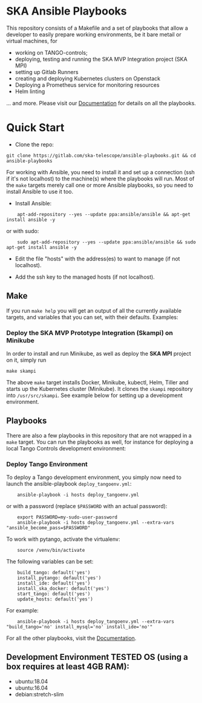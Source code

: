 # SKA Ansible Playbooks
This repository consists of a Makefile and a set of playbooks that allow a developer to easily prepare working environments, be it bare metail or virtual machines, for

* working on TANGO-controls;
* deploying, testing and running the SKA MVP Integration project (SKA MPI)
* setting up Gitlab Runners
* creating and deploying Kubernetes clusters on Openstack
* Deploying a Prometheus service for monitoring resources
* Helm linting

... and more. Please visit our [Documentation](https://developer.skatelescope.org/projects/ansible-playbooks/en/latest/) for details on all the playbooks.

# Quick Start

* Clone the repo:
```
git clone https://gitlab.com/ska-telescope/ansible-playbooks.git && cd ansible-playbooks
```

For working with Ansible, you need to install it and set up a connection (ssh if it's not localhost) to the machine(s) where the playbooks will run. Most of the `make` targets merely call one or more Ansible playbooks, so you need to install Ansible to use it too.

* Install Ansible:
``` 
    apt-add-repository --yes --update ppa:ansible/ansible && apt-get install ansible -y
```
or with sudo:
```    
    sudo apt-add-repository --yes --update ppa:ansible/ansible && sudo apt-get install ansible -y

```

* Edit the file "hosts" with the address(es) to want to manage (if not localhost).

* Add the ssh key to the managed hosts (if not localhost). 

## Make

If you run `make help` you will get an output of all the currently available targets, and variables that you can set, with their defaults. Examples:

### Deploy the SKA MVP Prototype Integration (Skampi) on Minikube

In order to install and run Minikube, as well as deploy the **SKA MPI** project on it, simply run
```
make skampi
```
The above `make` target installs Docker, Minikube, kubectl, Helm, Tiller and starts up the Kubernetes cluster (Minikube). It clones the `skampi` repository into `/usr/src/skampi`. See example below for setting up a development environment.

## Playbooks
There are also a few playbooks in this repository that are not wrapped in a `make` target. You can run the playbooks as well, for instance for deploying a local Tango Controls development environment:

### Deploy Tango Environment

To deploy a Tango development environment, you simply now need to launch the ansible-playbook `deploy_tangoenv.yml`:
``` 
    ansible-playbook -i hosts deploy_tangoenv.yml 
```
or with a password (replace `$PASSWORD` with an actual password): 
```
    export PASSWORD=my-sudo-user-password
    ansible-playbook -i hosts deploy_tangoenv.yml --extra-vars "ansible_become_pass=$PASSWORD"
```

To work with pytango, activate the virtualenv:
``` 
    source /venv/bin/activate
```

The following variables can be set:
```
    build_tango: default('yes')
    install_pytango: default('yes')
    install_ide: default('yes')
    install_ska_docker: default('yes')
    start_tango: default('yes')
    update_hosts: default('yes')
```

For example:
```
    ansible-playbook -i hosts deploy_tangoenv.yml --extra-vars "build_tango='no' install_mysql='no' install_ide='no'"
```

For all the other playbooks, visit the [Documentation](https://developer.skatelescope.org/projects/ansible-playbooks/en/latest/).

## Development Environment TESTED OS (using a box requires at least 4GB RAM):
* ubuntu:18.04
* ubuntu:16.04
* debian:stretch-slim
